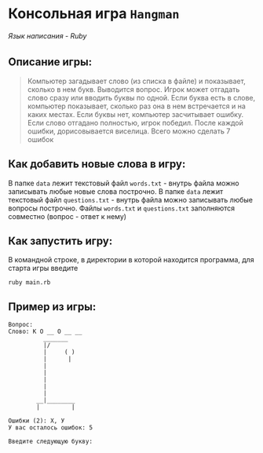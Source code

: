 # Консольная игра `Hangman`
###### Язык написания - Ruby

## Описание игры:
> Компьютер загадывает слово (из списка в файле) и показывает, сколько в нем букв. Выводится вопрос.
> Игрок может отгадать слово сразу или вводить буквы по одной. Если буква есть в слове, компьютер показывает, 
> сколько раз она в нем встречается и на каких местах. Если буквы нет, компьютер засчитывает ошибку.
> Если слово отгадано полностью, игрок победил. 
> После каждой ошибки, дорисовывается виселица. Всего можно сделать 7 ошибок

## Как добавить новые слова в игру:
В папке `data` лежит текстовый файл `words.txt` - внутрь файла можно записывать любые новые слова построчно.
В папке `data` лежит текстовый файл `questions.txt` - внутрь файла можно записывать любые вопросы построчно.
Файлы `words.txt` и `questions.txt` заполняются совместно (вопрос - ответ к нему)

## Как запустить игру:
В командной строке, в директории в которой находится программа, для старта игры введите
```
ruby main.rb
```

## Пример из игры:

```
Вопрос:
Слово: К О __ О __ __
          _______
          |/
          |     ( )
          |      |
          |
          |
          |
          |
          |
        __|________
        |         |

Ошибки (2): Х, У
У вас осталось ошибок: 5

Введите следующую букву:
```
